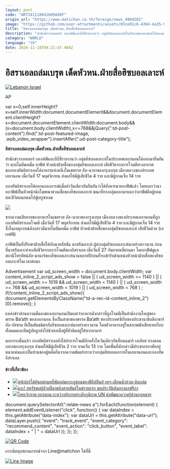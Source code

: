 ```yaml
---
layout: post
code: "ART2411180416H5AX0F"
origin_url: "https://www.matichon.co.th/foreign/news_4904282"
image: "https://github.com/user-attachments/assets/03ce01c6-4394-4a35-903c-de70297da289"
title: "อิสราเอลถล่มเบรุต เด็ดหัวหน.ฝ่ายสื่อฮิซบอลเลาะห์"
description: "สำนักข่าวรอยเตอร์ เอเอฟพีและบีบีซีรายงานว่า กลุ่มฮิซบอลเลาะห์ในประเทศเลบานอนได้ออกมายืนยันว่า นายโมฮัมเหม็ด อาฟิฟ หัวหน้าฝ่ายสื่อของกลุ่มฮิซบอลเลาะห์ เสียชีวิตจากการโจมตีทางอากาศของกองทัพอิสราเอลใส่อาคารแห่งหนึ่งในเขตราส อัล-นาบาของกรุงเบรุต เมืองหลวงของประเทศเลบานอน เมื่อวันที่ 17 พฤศจิกายน ส่งผลให้มีผู้เสียชีวิต 4 ราย และมีผู้บาดเจ็บ 14 ราย"
category: "WORLD"
language: "th"
date: 2024-11-18T04:21:47.404Z
---
```


# อิสราเอลถล่มเบรุต เด็ดหัวหน.ฝ่ายสื่อฮิซบอลเลาะห์

[![](https://www.matichon.co.th/wp-content/uploads/2024/11/AP24322449098019-728.jpg "Lebanon Israel")](https://www.matichon.co.th/wp-content/uploads/2024/11/AP24322449098019-728.jpg)

AP

var x=0;self.innerHeight?x=self.innerWidth:document.documentElement&&document.documentElement.clientHeight?x=document.documentElement.clientWidth:document.body&&(x=document.body.clientWidth),x<=768&&jQuery(".td-post-content").find(".td-post-featured-image, .wpb\_video\_wrapper").insertAfter(".ud-post-category-title");

**อิสราเอลถล่มเบรุต เด็ดหัวหน.ฝ่ายสื่อฮิซบอลเลาะห์**

สำนักข่าวรอยเตอร์ เอเอฟพีและบีบีซีรายงานว่า กลุ่มฮิซบอลเลาะห์ในประเทศเลบานอนได้ออกมายืนยันว่า นายโมฮัมเหม็ด อาฟิฟ หัวหน้าฝ่ายสื่อของกลุ่มฮิซบอลเลาะห์ เสียชีวิตจากการโจมตีทางอากาศของกองทัพอิสราเอลใส่อาคารแห่งหนึ่งในเขตราส อัล-นาบาของกรุงเบรุต เมืองหลวงของประเทศเลบานอน เมื่อวันที่ 17 พฤศจิกายน ส่งผลให้มีผู้เสียชีวิต 4 ราย และมีผู้บาดเจ็บ 14 ราย

กองทัพอิสราเอลได้ออกแถลงการณ์เมื่อค่ำวันเดียวกันยืนยันว่าได้สังหารนายอาฟิฟแล้ว โดยบอกว่านายอาฟิฟเป็นหัวหน้านักโฆษณาชวนเชื่อของฮิซบอลเลาะห์ ขณะที่ทางกลุ่มออกมาบอกว่าอาฟิฟคือผู้ยอมสละชีวิตบนถนนไปสู่เยรูซาเลม

![](https://www.matichon.co.th/wp-content/uploads/2024/11/AFP__20241117__36MP8PL__v5__HighRes__LebanonIsraelConflict-728.jpg)

ซากความเสียหายของอาคารในเขตราส อัล-นาบาของกรุงเบรุต เมืองหลวงของประเทศเลบานอนที่ถูกกองทัพอิสราเอลโจมตี เมื่อวันที่ 17 พฤศจิกายน ส่งผลให้มีผู้เสียชีวิต 4 ราย และมีผู้บาดเจ็บ 14 ราย ซึ่งในเหตุการณ์ดังกล่าวมีนายโมฮัมเหม็ด อาฟิฟ หัวหน้าฝ่ายสื่อของกลุ่มฮิซบอลเลาะห์ เสียชีวิตด้วย (เอเอฟพี)

อาฟิฟเป็นที่ปรึกษาฝ่ายสื่อให้กับนายฮัสซัน นาสรัลเลาะห์ ผู้นำกลุ่มฮิซบอลเลาะห์มาอย่างยาวนาน ก่อนที่นาสรัลเลาะห์จะเสียชีวิตจากการโจมตีของอิสราเอล เมื่อวันที่ 27 กันยายนที่ผ่านมา โดยอาฟิฟดูแลสถานีโทรทัศน์อัล-มานาร์ของฮิซบอลเลาะห์นานหลายปีก่อนที่จะเข้ารับตำแหน่งหัวหน้าฝ่ายสื่อของฮิซบอลเลาะห์ในเวลาต่อมา

Advertisement var ud\_screen\_width = document.body.clientWidth; var content\_inline\_2\_script\_ads\_show = false || ( ud\_screen\_width >= 1140 ) || ( ud\_screen\_width >= 1019 && ud\_screen\_width < 1140 ) || ( ud\_screen\_width >= 768 && ud\_screen\_width < 1019 ) || ( ud\_screen\_width < 768 ) ; if(!content\_inline\_2\_script\_ads\_show){ document.getElementsByClassName("td-a-rec-id-content\_inline\_2")\[0\].remove(); }

แหล่งข่าวด้านความมั่นคงของเลบานอนเปิดเผยว่าอาคารดังกล่าวที่ถูกโจมตีเป็นสำนักงานใหญ่ของพรรค Ba’ath ของเลบานอน ซึ่งเป็นสาขาของพรรค Ba’ath ของประเทศซีเรียของประธานาธิบดีบาชาร์ อัล-อัสซาด ที่เป็นพันธมิตรกับฮิซบอลเลาะห์มาอย่างยาวนาน โดยตัวอาคารอยู่ในสภาพพังเสียหายเกือบทั้งหมดและทีมกู้ภัยถูกส่งไปช่วยเหลือผู้ที่ยังติดอยู่ใต้ซากอาคาร

นอกจากนั้นแล้ว กองทัพอิสราเอลยังได้ทำการโจมตีอีกครั้งในวันเดียวกันที่ถนนมาร์ เอเลียส ทางตอนกลางของกรุงเบรุต ส่งผลให้มีผู้เสียชีวิต 2 ราย บาดเจ็บ 13 ราย โดยพื้นที่ดังกล่าวมีประชากรอาศัยอยู่หนาแน่นและเป็นบ้านของผู้พลัดถิ่นจากความขัดแย้งระหว่างกลุ่มฮิซบอลเลาะห์ในเลบานอนและกองทัพอิสราเอล

#### ข่าวที่เกี่ยวข้อง

*   [![](https://www.matichon.co.th/wp-content/uploads/2024/11/AP24322086779656-728.jpg)ซุปเปอร์ไต้ฝุ่นหม่านหยี่พัดถล่มเกาะลูซอนของฟิลิปปินส์ อุตุฯ เตือนน้ำท่วม-ดินถล่ม](https://www.matichon.co.th/foreign/news_4903690)
*   [![](https://www.matichon.co.th/wp-content/uploads/2024/11/AP24321658476826-728.jpg)ผงะ! สหรัฐพบผู้ป่วยฝีดาษลิงสายพันธุ์ใหม่รายแรก พบประวัติเดินทางแอฟริกา](https://www.matichon.co.th/foreign/news_4903556)
*   [![](https://www.matichon.co.th/wp-content/uploads/2024/11/S__2375702-728.jpg)ไทยเจ้าภาพ อบรมกม.ระหว่างประเทศระดับภูมิภาค UN มุ่งพัฒนาความรู้ด้านกฎหมาย](https://www.matichon.co.th/foreign/news_4903497)  

document.querySelectorAll(".relate-news a").forEach(function(element) { element.addEventListener("click", function() { var dataIndex = this.getAttribute("data-index"); var dataUrl = this.getAttribute("data-url"); dataLayer.push({ "event": "track\_event", "event\_category": "recommend\_content", "event\_action": "click\_button", "event\_label": dataIndex + " | " + dataUrl }); }); });

[![QR Code](https://www.matichon.co.th/wp-content/uploads/2023/07/wob1371z.jpg)](https://lin.ee/ht0nDxX)

เกาะติดทุกสถานการณ์จาก Line@matichon ได้ที่นี่

[![Line Image](https://www.matichon.co.th/wp-content/uploads/2023/07/th.png)](https://lin.ee/ht0nDxX)